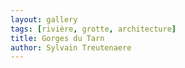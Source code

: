 ```yaml
---
layout: gallery
tags: [rivière, grotte, architecture]
title: Gorges du Tarn
author: Sylvain Treutenaere
---
```





